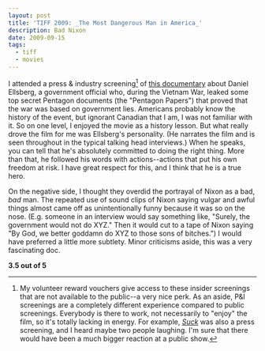 ```yaml
---
layout: post
title: 'TIFF 2009: _The Most Dangerous Man in America_'
description: Bad Nixon
date: 2009-09-15
tags:
  - tiff
  - movies
---
```


  
I attended a press & industry screening[^1] of [this documentary](http://www.imdb.com/title/tt1319726/) about Daniel Ellsberg, a government official who, during the Vietnam War, leaked some top secret Pentagon documents (the "Pentagon Papers") that proved that the war was based on government lies. Americans probably know the history of the event, but ignorant Canadian that I am, I was not familiar with it. So on one level, I enjoyed the movie as a history lesson. But what really drove the film for me was Ellsberg's personality. (He narrates the film and is seen throughout in the typical talking head interviews.) When he speaks, you can tell that he's absolutely committed to doing the right thing. More than that, he followed his words with actions--actions that put his own freedom at risk. I have great respect for this, and I think that he is a true hero.  
  
On the negative side, I thought they overdid the portrayal of Nixon as a bad, _bad_ man. The repeated use of sound clips of Nixon saying vulgar and awful things almost came off as unintentionally funny because it was so on the nose. (E.g. someone in an interview would say something like, "Surely, the government would not do XYZ." Then it would cut to a tape of Nixon saying "By God, we better goddamn do XYZ to those sons of bitches.") I would have preferred a little more subtlety. Minor criticisms aside, this was a very fascinating doc.
  
**3.5 out of 5**

[^1]: My volunteer reward vouchers give access to these insider screenings that are not available to the public--a very nice perk. As an aside, P&I screenings are a completely different experience compared to public screenings. Everybody is there to work, not necessarily to "enjoy" the film, so it's totally lacking in energy. For example, [_Suck_](/blog/2009-09-15-tiff-2009-suck) was also a press screening, and I heard maybe two people laughing. I'm sure that there would have been a much bigger reaction at a public show.

